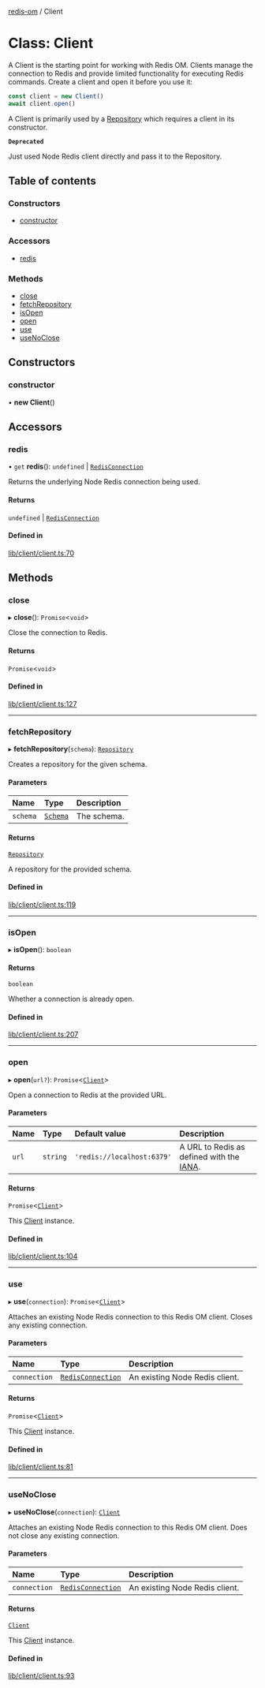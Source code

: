 [redis-om](../README.md) / Client

# Class: Client

A Client is the starting point for working with Redis OM. Clients manage the
connection to Redis and provide limited functionality for executing Redis commands.
Create a client and open it before you use it:

```typescript
const client = new Client()
await client.open()
```

A Client is primarily used by a [Repository](Repository.md) which requires a client in
its constructor.

**`Deprecated`**

Just used Node Redis client directly and pass it to the Repository.

## Table of contents

### Constructors

- [constructor](Client.md#constructor)

### Accessors

- [redis](Client.md#redis)

### Methods

- [close](Client.md#close)
- [fetchRepository](Client.md#fetchrepository)
- [isOpen](Client.md#isopen)
- [open](Client.md#open)
- [use](Client.md#use)
- [useNoClose](Client.md#usenoclose)

## Constructors

### constructor

• **new Client**()

## Accessors

### redis

• `get` **redis**(): `undefined` \| [`RedisConnection`](../README.md#redisconnection)

Returns the underlying Node Redis connection being used.

#### Returns

`undefined` \| [`RedisConnection`](../README.md#redisconnection)

#### Defined in

[lib/client/client.ts:70](https://github.com/redis/redis-om-node/blob/660c639/lib/client/client.ts#L70)

## Methods

### close

▸ **close**(): `Promise`<`void`\>

Close the connection to Redis.

#### Returns

`Promise`<`void`\>

#### Defined in

[lib/client/client.ts:127](https://github.com/redis/redis-om-node/blob/660c639/lib/client/client.ts#L127)

___

### fetchRepository

▸ **fetchRepository**(`schema`): [`Repository`](Repository.md)

Creates a repository for the given schema.

#### Parameters

| Name | Type | Description |
| :------ | :------ | :------ |
| `schema` | [`Schema`](Schema.md) | The schema. |

#### Returns

[`Repository`](Repository.md)

A repository for the provided schema.

#### Defined in

[lib/client/client.ts:119](https://github.com/redis/redis-om-node/blob/660c639/lib/client/client.ts#L119)

___

### isOpen

▸ **isOpen**(): `boolean`

#### Returns

`boolean`

Whether a connection is already open.

#### Defined in

[lib/client/client.ts:207](https://github.com/redis/redis-om-node/blob/660c639/lib/client/client.ts#L207)

___

### open

▸ **open**(`url?`): `Promise`<[`Client`](Client.md)\>

Open a connection to Redis at the provided URL.

#### Parameters

| Name | Type | Default value | Description |
| :------ | :------ | :------ | :------ |
| `url` | `string` | `'redis://localhost:6379'` | A URL to Redis as defined with the [IANA](https://www.iana.org/assignments/uri-schemes/prov/redis). |

#### Returns

`Promise`<[`Client`](Client.md)\>

This [Client](Client.md) instance.

#### Defined in

[lib/client/client.ts:104](https://github.com/redis/redis-om-node/blob/660c639/lib/client/client.ts#L104)

___

### use

▸ **use**(`connection`): `Promise`<[`Client`](Client.md)\>

Attaches an existing Node Redis connection to this Redis OM client. Closes
any existing connection.

#### Parameters

| Name | Type | Description |
| :------ | :------ | :------ |
| `connection` | [`RedisConnection`](../README.md#redisconnection) | An existing Node Redis client. |

#### Returns

`Promise`<[`Client`](Client.md)\>

This [Client](Client.md) instance.

#### Defined in

[lib/client/client.ts:81](https://github.com/redis/redis-om-node/blob/660c639/lib/client/client.ts#L81)

___

### useNoClose

▸ **useNoClose**(`connection`): [`Client`](Client.md)

Attaches an existing Node Redis connection to this Redis OM client. Does
not close any existing connection.

#### Parameters

| Name | Type | Description |
| :------ | :------ | :------ |
| `connection` | [`RedisConnection`](../README.md#redisconnection) | An existing Node Redis client. |

#### Returns

[`Client`](Client.md)

This [Client](Client.md) instance.

#### Defined in

[lib/client/client.ts:93](https://github.com/redis/redis-om-node/blob/660c639/lib/client/client.ts#L93)
